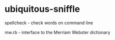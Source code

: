 # ubiquitous-sniffle

spellcheck - check words on command line

mw.rb - interface to the Merriam Webster dictionary
